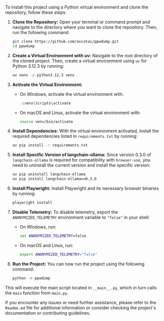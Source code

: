To install this project using a Python virtual environment and clone the repository, follow these steps:

1. **Clone the Repository:**
   Open your terminal or command prompt and navigate to the directory where you want to clone the repository. Then, run the following command:
   ```bash
   git clone https://github.com/ascotai/ppwdump.git
   cd ppwdump
   ```

2. **Create a Virtual Environment with uv:**
   Navigate to the root directory of the cloned project. Then, create a virtual environment using `uv` for Python 3.12.3 by running:
   ```bash
   uv venv -p python3.12.3 venv
   ```

3. **Activate the Virtual Environment:**
   - On Windows, activate the virtual environment with:
     ```bash
     .\venv\Scripts\activate
     ```
   - On macOS and Linux, activate the virtual environment with:
     ```bash
     source venv/bin/activate
     ```

4. **Install Dependencies:**
   With the virtual environment activated, install the required dependencies listed in `requirements.txt` by running:
   ```bash
   uv pip install -r requirements.txt
   ```

5. **Install Specific Version of langchain-ollama:**
   Since version 0.3.0 of `langchain-ollama` is required for compatibility with `browser-use`, you need to uninstall the current version and install the specific version:
   ```bash
   uv pip uninstall langchain-ollama
   uv pip install langchain-ollama==0.3.0
   ```

6. **Install Playwright:**
   Install Playwright and its necessary browser binaries by running:
   ```bash
   playwright install
   ```

7. **Disable Telemetry:**
   To disable telemetry, export the `ANONYMIZED_TELEMETRY` environment variable to `"false"` in your shell:
   - On Windows, run:
     ```cmd
     set ANONYMIZED_TELEMETRY=false
     ```
   - On macOS and Linux, run:
     ```bash
     export ANONYMIZED_TELEMETRY="false"
     ```

8. **Run the Project:**
   You can now run the project using the following command:
   ```bash
   python -m ppwdump
   ```

This will execute the main script located in `__main__.py`, which in turn calls the `main` function from `main.py`.

If you encounter any issues or need further assistance, please refer to the `Readme.md` file for additional information or consider checking the project's documentation or contributing guidelines.